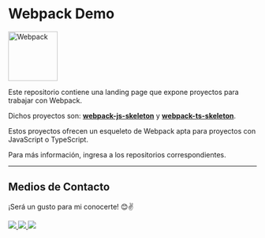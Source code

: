 # __Webpack Demo__

<img src="https://res.cloudinary.com/daniel-dev23/image/upload/v1664316605/Webpack%20Demo/webpack_vigseg.png" alt="Webpack" width="100">

<br>

Este repositorio contiene una landing page que expone proyectos para trabajar con Webpack.

Dichos proyectos son: __[webpack-js-skeleton](https://github.com/Daniel-Dev23/webpack-js-skeleton)__ y __[webpack-ts-skeleton](https://github.com/Daniel-Dev23/webpack-ts-skeleton)__.

Estos proyectos ofrecen un esqueleto de Webpack apta para proyectos con JavaScript o TypeScript.

Para más información, ingresa a los repositorios correspondientes.

---

## __Medios de Contacto__

¡Será un gusto para mi conocerte! 😊✌

<a href="mailto:danieldev.info@gmail.com">
    <img src="https://img.shields.io/badge/Gmail-D14836?style=for-the-badge&logo=gmail&logoColor=white">
</a>
<a href="https://www.linkedin.com/in/daniel-gonzalez-dev/">
    <img src="https://img.shields.io/badge/LinkedIn-0077B5?style=for-the-badge&logo=linkedin&logoColor=white">
</a>
<a href="https://github.com/Daniel-Dev23">
    <img src="https://img.shields.io/badge/GitHub-100000?style=for-the-badge&logo=github&logoColor=white">
</a>